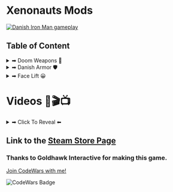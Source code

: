 # Xenonauts Mods

[![Danish Iron Man gameplay](https://img.youtube.com/vi/T92Tsgno0MA/maxresdefault.jpg)](https://youtu.be/T92Tsgno0MA)

## Table of Content


<details><summary>➡ Doom Weapons 🔫</summary>

### Shotgun
<p align="center">
  <img alt="Shotgun from DooM" src="https://github.com/Danielkaas94/Xenonauts-Mods/blob/master/Doom%20Weapons/Shotgun/shotgun.png?raw=true">
    <img alt="Shotgun from NAHDS DooM" src="https://github.com/Danielkaas94/Xenonauts-Mods/blob/master/Doom%20Weapons/Shotgun/shotgunHD.png?raw=true">
</p>

### Shotgun ammo
<p align="center">
  <img alt="shotgun ammobox & shells" src="https://github.com/Danielkaas94/Xenonauts-Mods/blob/master/Doom%20Weapons/Shotgun/shotgun_ammo_box&shells.png?raw=true">
    <img alt="shotgun ammobox" src="https://github.com/Danielkaas94/Xenonauts-Mods/blob/master/Doom%20Weapons/Shotgun/shotgun_ammo_box.png?raw=true">
      <img alt="shotgun shells" src="https://github.com/Danielkaas94/Xenonauts-Mods/blob/master/Doom%20Weapons/Shotgun/shotgun_ammo_shells.png?raw=true">
</p>

> Use one to replace the default shotgun ammo

### Chaingun
<p align="center">
  <img alt="Chaingun from DooM" src="https://github.com/Danielkaas94/Xenonauts-Mods/blob/master/Doom%20Weapons/Chaingun/machinegun.png?raw=true">
</p>

> Replaces the default machinegun

### Rocket launcher
<p align="center">
  <img alt="Rocket launcher from DooM" src="https://github.com/Danielkaas94/Xenonauts-Mods/blob/master/Doom%20Weapons/Rocket%20launcher/rocketlauncher.png?raw=true">
</p>

> Replaces the default Rocket launcher

### Plasma rifle
<p align="center">
  <img alt="Plasma rifle from DooM" src="https://github.com/Danielkaas94/Xenonauts-Mods/blob/master/Doom%20Weapons/Plasma%20rifle/plasmarifle.png?raw=true">
</p>

> Replaces the default Plasma rifle

### Plasma ammo
<p align="center">
  <img alt="Small plasma cell from DooM" src="https://github.com/Danielkaas94/Xenonauts-Mods/blob/master/Doom%20Weapons/Plasma%20rifle/plasmacell.png?raw=true">
    <img alt="Big plasma cell from DooM" src="https://github.com/Danielkaas94/Xenonauts-Mods/blob/master/Doom%20Weapons/Plasma%20rifle/plasmacellBig.png?raw=true">
      <img alt="Small plasma cell from DooM" src="https://github.com/Danielkaas94/Xenonauts-Mods/blob/master/Doom%20Weapons/Plasma%20rifle/plasmacell.png?raw=true">
</p>

> Use one to replace the default plasma ammo


</details> <!-- Doom Weapon Outer Tag -->


<details><summary>➡ Danish Armor 🛡</summary>

### Basic Armor
<p align="center">
  <img alt="Replaces the basic armor (Female)" src="https://github.com/Danielkaas94/Xenonauts-Mods/blob/master/Xenonauts%20Danish%20Armor/Basic/BasicFemale/armour_new.png?raw=true">
</p>

> Replaces the basic armor (Female)

<p align="center">
  <img alt="Replaces the basic armor (Male)" src="https://github.com/Danielkaas94/Xenonauts-Mods/blob/master/Xenonauts%20Danish%20Armor/Basic/BasicMale/armourNewDanish.png?raw=true">
</p>

> Replaces the basic armor (Male)

### Jackal Armor
<p align="center">
  <img alt="Replaces The Jackal Armor" src="https://github.com/Danielkaas94/Xenonauts-Mods/blob/master/Xenonauts%20Danish%20Armor/Jackal/armour.png?raw=true">
</p>

> Replaces The Jackal Armor 🛡
</details> <!-- Danish Armor Outer Tag -->


<details><summary>➡ Face Lift 😀</summary>

### Lars Lykke
<p align="center">
  <img alt="Face of Lars Lykke" src="https://github.com/Danielkaas94/Xenonauts-Mods/blob/master/FaceLift/Vanilla/assets/soldierimages/faces/nor20_portrait.png?raw=true">
</p>

> Lars Lykke 

<p align="center">
  <img alt="Face of Henrik Rejnholt Andersen" src="https://github.com/Danielkaas94/Xenonauts-Mods/blob/master/FaceLift/Vanilla/assets/soldierimages/faces/nor21_portrait.png?raw=true">
</p>

> Henrik Rejnholt Andersen

<div align="center">
<a href="https://youtu.be/uGzWz8d3Zhk">
  <img alt="Face of Alex Vanopslagh" src="https://github.com/Danielkaas94/Xenonauts-Mods/blob/master/FaceLift/Vanilla/assets/soldierimages/faces/nor22_portrait.png?raw=true">
  <p>Alex Vanopslagh</p>
</a>
</div>

<div align="center">
<a href="https://youtu.be/RC582_ksQqk?t=555">
  <img alt="Face of Rasmus Bjerg" src="https://github.com/Danielkaas94/Xenonauts-Mods/blob/master/FaceLift/Vanilla/assets/soldierimages/faces/nor23_portrait.png?raw=true">
  <p>Rasmus Bjerg</p>
</a>
</div>

<div align="center">
<a href="https://youtu.be/8Xjr2hnOHiM?t=82">
  <img alt="Face of Clint Eastwood" src="https://github.com/Danielkaas94/Xenonauts-Mods/blob/master/FaceLift/Vanilla/assets/soldierimages/faces/nor24_portrait.png?raw=true">
  <p>Clint Eastwood</p>
</a>
</div>

<div align="center">
<a href="https://youtu.be/ZXsQAXx_ao0">
  <img alt="Face of Shia LaBeouf" src="https://github.com/Danielkaas94/Xenonauts-Mods/blob/master/FaceLift/Vanilla/assets/soldierimages/faces/nor25_portrait.png?raw=true">
  <p>Shia LaBeouf</p>
</a>
</div>

</details> <!-- Face Lift Outer Tag -->






# Videos 🎥🎬📺

<details><summary>➡ Click To Reveal ⬅</summary>

# Xenonauts Trailer

[![Xenonauts Trailer](https://img.youtube.com/vi/iOusl2XwYmM/maxresdefault.jpg)](https://www.youtube.com/watch?v=iOusl2XwYmM)

</details>



## Link to the [Steam Store Page](https://store.steampowered.com/app/223830/Xenonauts/)
### Thanks to Goldhawk Interactive for making this game.

[Join CodeWars with me!](http://codewars.com/r/hGyTsQ/)
<p>
  <img alt="CodeWars Badge" src="https://www.codewars.com/users/Danielkaas94/badges/large">
</p>